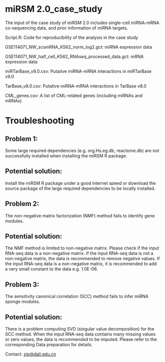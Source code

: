 # miRSM 2.0_case_study
The input of the case study of miRSM 2.0 includes single-cell miRNA-mRNA co-sequencing data, and prior information of miRNA targets.

Script.R: Code for reproducibility of the analysis in the case study

GSE114071_NW_scsmRNA_K562_norm_log2.gct: miRNA expression data

GSE114071_NW_half_cell_K562_RNAseq_processed_data.gct: mRNA expression data

miRTarBase_v9.0.csv: Putative miRNA-mRNA interactions in miRTarBase v9.0

TarBase_v8.0.csv: Putative miRNA-mRNA interactions in TarBase v8.0

CML_genes.csv: A list of CML-related genes (including miRNAs and mRNAs)

# Troubleshooting
## Problem 1:
Some large required dependencies (e.g. org.Hs.eg.db, reactome.db) are not successfully installed when installing the miRSM R package.

## Potential solution: 
Install the miRSM R package under a good internet speed or download the source package of the large required dependencies to be locally installed. 

## Problem 2:
The non-negative matrix factorization (NMF) method fails to identify gene modules.

## Potential solution: 
The NMF method is limited to non-negative matrix. Please check if the input RNA-seq data is a non-negative matrix. If the input RNA-seq data is not a non-negative matrix, the data is recommended to remove negative values. If the input RNA-seq data is a non-negative matrix, it is recommended to add a very small constant to the data e.g. 1.0E-06.

## Problem 3:
The sensitivity canonical correlation (SCC) method fails to infer miRNA sponge modules.

## Potential solution: 
There is a problem computing SVD (singular value decomposition) for the SCC method. When the input RNA-seq data contains many missing values or zero values, the data is recommended to be imputed. Please refer to the corresponding Data preparation for details.

Contact: zjp@dali.edu.cn
